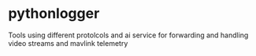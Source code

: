 # pythonlogger
Tools using different protolcols and ai service for forwarding and handling video streams and mavlink telemetry
